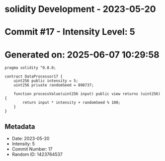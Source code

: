﻿# solidity Development - 2023-05-20
# Commit #17 - Intensity Level: 5
# Generated on: 2025-06-07 10:29:58
```solidity
pragma solidity ^0.8.0;

contract DataProcessor17 {
    uint256 public intensity = 5;
    uint256 private randomSeed = 898737;

    function processValue(uint256 input) public view returns (uint256) {
        return input * intensity + randomSeed % 100;
    }
}
```
## Metadata
- Date: 2023-05-20
- Intensity: 5
- Commit Number: 17
- Random ID: 1423764537
